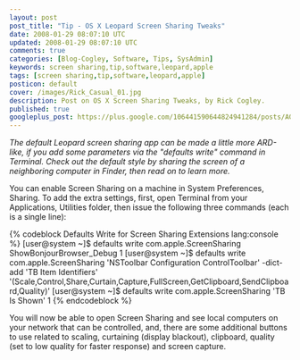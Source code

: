 ```yaml
---           
layout: post
post_title: "Tip - OS X Leopard Screen Sharing Tweaks"
date: 2008-01-29 08:07:10 UTC
updated: 2008-01-29 08:07:10 UTC
comments: true
categories: [Blog-Cogley, Software, Tips, SysAdmin]
keywords: screen sharing,tip,software,leopard,apple
tags: [screen sharing,tip,software,leopard,apple]
posticon: default
cover: /images/Rick_Casual_01.jpg
description: Post on OS X Screen Sharing Tweaks, by Rick Cogley.
published: true
googleplus_post: https://plus.google.com/106441590644824941284/posts/AGHrMEsrjek
---
```

 
_The default Leopard screen sharing app can be made a little more ARD-like, if you add some parameters via the "defaults write" command in Terminal. Check out the default style by sharing the screen of a neighboring computer in Finder, then read on to learn more._ 

<!--more--> 

You can enable Screen Sharing on a machine in System Preferences, Sharing. To add the extra settings, first, open Terminal from your Applications, Utilities folder, then issue the following three commands (each is a single line):

{% codeblock Defaults Write for Screen Sharing Extensions lang:console %}
[user@system ~]$ defaults write com.apple.ScreenSharing ShowBonjourBrowser_Debug 1
[user@system ~]$ defaults write com.apple.ScreenSharing 'NSToolbar Configuration ControlToolbar' -dict-add 'TB Item Identifiers' '(Scale,Control,Share,Curtain,Capture,FullScreen,GetClipboard,SendClipboard,Quality)'
[user@system ~]$ defaults write com.apple.ScreenSharing 'TB Is Shown' 1
{% endcodeblock %}

You will now be able to open Screen Sharing and see local computers on your network that can be controlled, and, there are some additional buttons to use related to scaling, curtaining (display blackout), clipboard, quality (set to low quality for faster response) and screen capture.